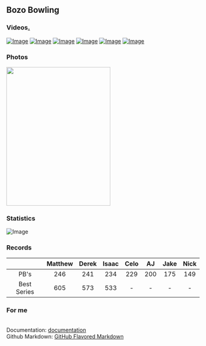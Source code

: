 ## Bozo Bowling

### Videos[.](https://youtube.com/playlist?list=PLTCqfAUDIQXs5qWd2Ikqg7-182fygLEuu)

[![Image](https://i.imgur.com/WMAsuj9.jpg)](https://youtu.be/g8cQKjCX1bs)
[![Image](https://i.imgur.com/g3HK0el.jpg)](https://youtu.be/o7q24rj1a84)
[![Image](https://i.imgur.com/1FUuQ2h.jpg)](https://youtu.be/HtpRShZnUcM)
[![Image](https://i.imgur.com/MVU5eFW.jpg)](https://youtu.be/Sc9FTjJhnxs)
[![Image](https://i.imgur.com/tmZ05Gr.jpg)](https://youtu.be/gdsbWVr0vd8)
[![Image](https://i.imgur.com/DqQD1dl.jpg)](https://youtu.be/gOU6L1i0wnk)

### Photos

<img src="https://i.imgur.com/mF5I7RI.jpg" width="271" height="361">

### Statistics

![Image](https://i.imgur.com/lic5uKb.jpg)

### Records

‎ | Matthew | Derek | Isaac | Celo | AJ | Jake | Nick |
:-: | :-: | :-: | :-: | :-: | :-: | :-: | :-: |
PB's | 246 | 241 | 234 | 229 | 200 | 175 | 149 |
Best Series | 605 | 573 | 533 | - | - | - | - |

### For me
<br/>Documentation: [documentation](https://docs.github.com/categories/github-pages-basics/)
<br/>Github Markdown: [GitHub Flavored Markdown](https://guides.github.com/features/mastering-markdown/)
